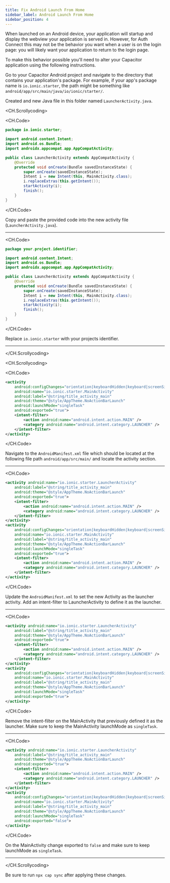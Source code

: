 ```yaml
---
title: Fix Android Launch From Home
sidebar_label: Android Launch From Home
sidebar_position: 4
---
```


When launched on an Android device, your application will startup and display the webview your application is served in. However, for Auth Connect this may not be the behavior you want when a user is on the login page: you will likely want your application to return to the login page.

To make this behavior possible you'll need to alter your Capacitor application using the following instructions.

Go to your Capacitor Android project and navigate to the directory that contains your application's package. For example, if your app's package name is `io.ionic.starter`, the path might be something like `android/app/src/main/java/io/ionic/starter/`.

Created and new Java file in this folder named `LauncherActivity.java`.

<CH.Scrollycoding>

<CH.Code>

```java LauncherActivity.java
package io.ionic.starter;

import android.content.Intent;
import android.os.Bundle;
import androidx.appcompat.app.AppCompatActivity;

public class LauncherActivity extends AppCompatActivity {
    @Override
    protected void onCreate(Bundle savedInstanceState) {
        super.onCreate(savedInstanceState);
        Intent i = new Intent(this, MainActivity.class);
        i.replaceExtras(this.getIntent());
        startActivity(i);
        finish();
    }
}
```

</CH.Code>

Copy and paste the provided code into the new activity file (`LauncherActivity.java`).

---

<CH.Code>

```java LauncherActivity.java
package your.project.identifier;

import android.content.Intent;
import android.os.Bundle;
import androidx.appcompat.app.AppCompatActivity;

public class LauncherActivity extends AppCompatActivity {
    @Override
    protected void onCreate(Bundle savedInstanceState) {
        super.onCreate(savedInstanceState);
        Intent i = new Intent(this, MainActivity.class);
        i.replaceExtras(this.getIntent());
        startActivity(i);
        finish();
    }
}
```

</CH.Code>

Replace `io.ionic.starter` with your projects identifier.

---


</CH.Scrollycoding>

<CH.Scrollycoding>

<CH.Code>

```xml AndroidManifest.xml
<activity
    android:configChanges="orientation|keyboardHidden|keyboard|screenSize|locale|smallestScreenSize|screenLayout|uiMode"
    android:name="io.ionic.starter.MainActivity"
    android:label="@string/title_activity_main"
    android:theme="@style/AppTheme.NoActionBarLaunch"
    android:launchMode="singleTask"
    android:exported="true">
    <intent-filter>
        <action android:name="android.intent.action.MAIN" />
        <category android:name="android.intent.category.LAUNCHER" />
    </intent-filter>
</activity>
```

</CH.Code>

Navigate to the `AndroidManifest.xml` file which should be located at the following file path `android/app/src/main/` and locate the activity section.

---

<CH.Code>

```xml AndroidManifest.xml
<activity android:name="io.ionic.starter.LauncherActivity"
    android:label="@string/title_activity_main"
    android:theme="@style/AppTheme.NoActionBarLaunch"
    android:exported="true">
    <intent-filter>
        <action android:name="android.intent.action.MAIN" />
        <category android:name="android.intent.category.LAUNCHER" />
    </intent-filter>
</activity>
<activity
    android:configChanges="orientation|keyboardHidden|keyboard|screenSize|locale|smallestScreenSize|screenLayout|uiMode"
    android:name="io.ionic.starter.MainActivity"
    android:label="@string/title_activity_main"
    android:theme="@style/AppTheme.NoActionBarLaunch"
    android:launchMode="singleTask"
    android:exported="true">
    <intent-filter>
        <action android:name="android.intent.action.MAIN" />
        <category android:name="android.intent.category.LAUNCHER" />
    </intent-filter>
</activity>
```

</CH.Code>

Update the `AndroidManifest.xml` to set the new Activity as the launcher activity. Add an intent-filter to LauncherActivity to define it as the launcher.

---

<CH.Code>

```xml AndroidManifest.xml
<activity android:name="io.ionic.starter.LauncherActivity"
    android:label="@string/title_activity_main"
    android:theme="@style/AppTheme.NoActionBarLaunch"
    android:exported="true">
    <intent-filter>
        <action android:name="android.intent.action.MAIN" />
        <category android:name="android.intent.category.LAUNCHER" />
    </intent-filter>
</activity>
<activity
    android:configChanges="orientation|keyboardHidden|keyboard|screenSize|locale|smallestScreenSize|screenLayout|uiMode"
    android:name="io.ionic.starter.MainActivity"
    android:label="@string/title_activity_main"
    android:theme="@style/AppTheme.NoActionBarLaunch"
    android:launchMode="singleTask"
    android:exported="true">
</activity>
```

</CH.Code>

Remove the intent-filter on the MainActivity that previously defined it as the launcher. Make sure to keep the MainActivity launchMode as `singleTask`.

---

<CH.Code>

```xml AndroidManifest.xml
<activity android:name="io.ionic.starter.LauncherActivity"
    android:label="@string/title_activity_main"
    android:theme="@style/AppTheme.NoActionBarLaunch"
    android:exported="true">
    <intent-filter>
        <action android:name="android.intent.action.MAIN" />
        <category android:name="android.intent.category.LAUNCHER" />
    </intent-filter>
</activity>
<activity
    android:configChanges="orientation|keyboardHidden|keyboard|screenSize|locale|smallestScreenSize|screenLayout|uiMode"
    android:name="io.ionic.starter.MainActivity"
    android:label="@string/title_activity_main"
    android:theme="@style/AppTheme.NoActionBarLaunch"
    android:launchMode="singleTask"
    android:exported="false">
</activity>
```

</CH.Code>

On the MainActivity change exported to `false` and make sure to keep launchMode as `singleTask`.

---


</CH.Scrollycoding>

Be sure to run `npx cap sync` after applying these changes.
